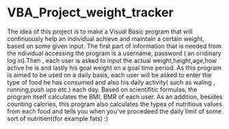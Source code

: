 # VBA_Project_weight_tracker
The idea of this project is to make a Visual Basic program that will continuously help an individual achieve and maintain a certain weight, based on some given input.
The first part of information that is needed from the ndividual accessing the program is a username, password ( an oridinary log in).Then , each user is asked to input the actual weight,height,age,how active he is and lastly his goal weight on a goal time period.
As this program is aimed to be used on a daily basis, each user will be asked to enter the type of food he has consumed and also his daily activity( such as waling , running,push ups etc.) each day.
Based on scientifitic formulas, the program itself calculates the BMI, BMR of each user.
As an addition, besides counting calories, this program also calculates the types of nutritious values from each food and tells you when you've procedeed the daily limit of some sort of nutritient(for example fats)
:)
